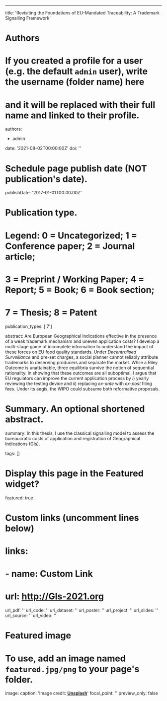 ---
title: 'Revisiting the Foundations of EU-Mandated Traceability: A Trademark Signalling Framework'

# Authors
# If you created a profile for a user (e.g. the default `admin` user), write the username (folder name) here
# and it will be replaced with their full name and linked to their profile.
authors:
  - admin

date: '2021-08-02T00:00:00Z'
doi: ''

# Schedule page publish date (NOT publication's date).
publishDate: '2017-01-01T00:00:00Z'

# Publication type.
# Legend: 0 = Uncategorized; 1 = Conference paper; 2 = Journal article;
# 3 = Preprint / Working Paper; 4 = Report; 5 = Book; 6 = Book section;
# 7 = Thesis; 8 = Patent
publication_types: ['7']

abstract: Are European Geographical Indications effective in the presence of a weak trademark mechanism and uneven application costs? I develop a multi-stage game of incomplete information to understand the impact of these forces on EU food quality standards. Under *Decentralised Surveillance* and pre-set charges, a social planner cannot reliably attribute trademarks to deserving producers and separate the market. While a Riley Outcome is unattainable, three equilibria survive the notion of sequential rationality. In showing that these outcomes are all suboptimal, I argue that EU regulators can improve the current application process by *i*) yearly reviewing the testing device and *ii*) replacing *ex-ante* with *ex-post* filing fees. Under its aegis, the WIPO could subsume both reformative proposals. 

# Summary. An optional shortened abstract.
summary: In this thesis, I use the classical signalling model to assess the bureaucratic costs of application and registration of Geographical Indications (GIs).

tags: []

# Display this page in the Featured widget?
featured: true

# Custom links (uncomment lines below)
# links:
# - name: Custom Link
#   url: http://GIs-2021.org

url_pdf: ''
url_code: ''
url_dataset: ''
url_poster: ''
url_project: ''
url_slides: ''
url_source: ''
url_video: ''

# Featured image
# To use, add an image named `featured.jpg/png` to your page's folder.
image:
  caption: 'Image credit: [**Unsplash**](https://unsplash.com/photos/pLCdAaMFLTE)'
  focal_point: ''
  preview_only: false
